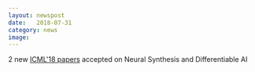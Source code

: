```yaml
---
layout: newspost
date:   2018-07-31
category: news
image: 
---
```


2 new [ICML'18 papers]({{"/publications"|relative_url}}) accepted on Neural Synthesis and Differentiable AI
